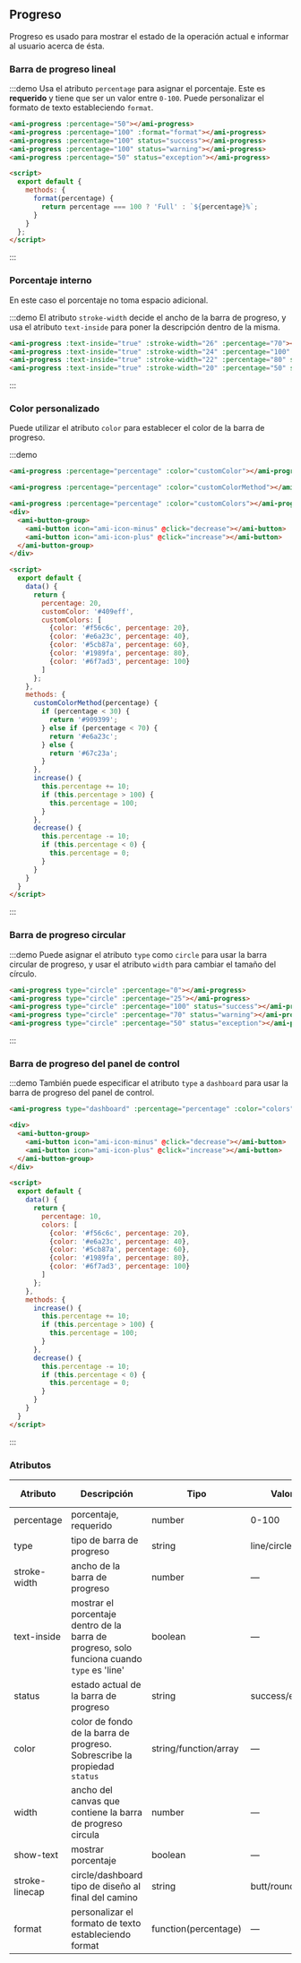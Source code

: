 ## Progreso
Progreso es usado para mostrar el estado de la operación actual e informar al usuario acerca de ésta.

### Barra de progreso lineal

:::demo Usa el atributo `percentage` para asignar el porcentaje. Este es **requerido** y tiene que ser un valor entre `0-100`. Puede personalizar el formato de texto estableciendo `format`.

```html
<ami-progress :percentage="50"></ami-progress>
<ami-progress :percentage="100" :format="format"></ami-progress>
<ami-progress :percentage="100" status="success"></ami-progress>
<ami-progress :percentage="100" status="warning"></ami-progress>
<ami-progress :percentage="50" status="exception"></ami-progress>

<script>
  export default {
    methods: {
      format(percentage) {
        return percentage === 100 ? 'Full' : `${percentage}%`;
      }
    }
  };
</script>
```
:::

### Porcentaje interno
En este caso el porcentaje no toma espacio adicional.

:::demo El atributo `stroke-width` decide el ancho de la barra de progreso, y usa el atributo `text-inside` para poner la descripción dentro de la misma.

```html
<ami-progress :text-inside="true" :stroke-width="26" :percentage="70"></ami-progress>
<ami-progress :text-inside="true" :stroke-width="24" :percentage="100" status="success"></ami-progress>
<ami-progress :text-inside="true" :stroke-width="22" :percentage="80" status="warning"></ami-progress>
<ami-progress :text-inside="true" :stroke-width="20" :percentage="50" status="exception"></ami-progress>
```
:::

### Color personalizado

Puede utilizar el atributo `color` para establecer el color de la barra de progreso.

:::demo

```html
<ami-progress :percentage="percentage" :color="customColor"></ami-progress>

<ami-progress :percentage="percentage" :color="customColorMethod"></ami-progress>

<ami-progress :percentage="percentage" :color="customColors"></ami-progress>
<div>
  <ami-button-group>
    <ami-button icon="ami-icon-minus" @click="decrease"></ami-button>
    <ami-button icon="ami-icon-plus" @click="increase"></ami-button>
  </ami-button-group>
</div>

<script>
  export default {
    data() {
      return {
        percentage: 20,
        customColor: '#409eff',
        customColors: [
          {color: '#f56c6c', percentage: 20},
          {color: '#e6a23c', percentage: 40},
          {color: '#5cb87a', percentage: 60},
          {color: '#1989fa', percentage: 80},
          {color: '#6f7ad3', percentage: 100}
        ]
      };
    },
    methods: {
      customColorMethod(percentage) {
        if (percentage < 30) {
          return '#909399';
        } else if (percentage < 70) {
          return '#e6a23c';
        } else {
          return '#67c23a';
        }
      },
      increase() {
        this.percentage += 10;
        if (this.percentage > 100) {
          this.percentage = 100;
        }
      },
      decrease() {
        this.percentage -= 10;
        if (this.percentage < 0) {
          this.percentage = 0;
        }
      }
    }
  }
</script>
```
:::

### Barra de progreso circular

:::demo Puede asignar el atributo `type` como `circle` para usar la barra circular de progreso, y usar el atributo `width` para cambiar el tamaño del círculo.

```html
<ami-progress type="circle" :percentage="0"></ami-progress>
<ami-progress type="circle" :percentage="25"></ami-progress>
<ami-progress type="circle" :percentage="100" status="success"></ami-progress>
<ami-progress type="circle" :percentage="70" status="warning"></ami-progress>
<ami-progress type="circle" :percentage="50" status="exception"></ami-progress>
```
:::

### Barra de progreso del panel de control

:::demo También puede especificar el atributo `type` a `dashboard` para usar la barra de progreso del panel de control.

```html
<ami-progress type="dashboard" :percentage="percentage" :color="colors"></ami-progress>

<div>
  <ami-button-group>
    <ami-button icon="ami-icon-minus" @click="decrease"></ami-button>
    <ami-button icon="ami-icon-plus" @click="increase"></ami-button>
  </ami-button-group>
</div>

<script>
  export default {
    data() {
      return {
        percentage: 10,
        colors: [
          {color: '#f56c6c', percentage: 20},
          {color: '#e6a23c', percentage: 40},
          {color: '#5cb87a', percentage: 60},
          {color: '#1989fa', percentage: 80},
          {color: '#6f7ad3', percentage: 100}
        ]
      };
    },
    methods: {
      increase() {
        this.percentage += 10;
        if (this.percentage > 100) {
          this.percentage = 100;
        }
      },
      decrease() {
        this.percentage -= 10;
        if (this.percentage < 0) {
          this.percentage = 0;
        }
      }
    }
  }
</script>
```
:::

### Atributos
| Atributo     | Descripción                              | Tipo    | Valores aceptado  | Por defecto |
| ------------ | ---------------------------------------- | ------- | ----------------- | ----------- |
| percentage   | porcentaje, requerido                    | number  | 0-100             | 0           |
| type         | tipo de barra de progreso                | string  | line/circle/dashboard  | line   |
| stroke-width | ancho de la barra de progreso            | number  | —                 | 6           |
| text-inside  | mostrar el porcentaje dentro de la barra de progreso, solo funciona cuando `type` es 'line' | boolean | —                 | false       |
| status       | estado actual de la barra de progreso    | string  | success/exception/warning | —   |
| color        | color de fondo de la barra de progreso. Sobrescribe la propiedad `status` | string/function/array | — | '' |
| width        | ancho del canvas que contiene la barra de progreso circula | number  | —                 | 126         |
| show-text    | mostrar porcentaje                       | boolean | —                 | true        |
| stroke-linecap  | circle/dashboard tipo de diseño al final del camino | string | butt/round/square | round |
| format  | personalizar el formato de texto estableciendo format  | function(percentage) | — | — |
